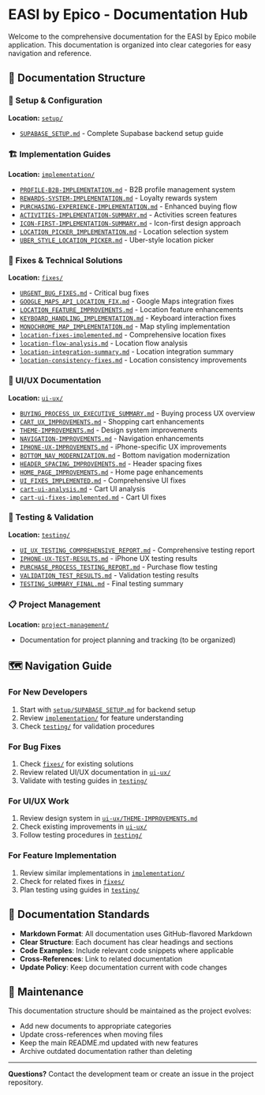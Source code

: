 # EASI by Epico - Documentation Hub

Welcome to the comprehensive documentation for the EASI by Epico mobile application. This documentation is organized into clear categories for easy navigation and reference.

## 📁 Documentation Structure

### 🔧 Setup & Configuration
**Location:** [`setup/`](setup/)
- [`SUPABASE_SETUP.md`](setup/SUPABASE_SETUP.md) - Complete Supabase backend setup guide

### 🏗 Implementation Guides
**Location:** [`implementation/`](implementation/)
- [`PROFILE-B2B-IMPLEMENTATION.md`](implementation/PROFILE-B2B-IMPLEMENTATION.md) - B2B profile management system
- [`REWARDS-SYSTEM-IMPLEMENTATION.md`](implementation/REWARDS-SYSTEM-IMPLEMENTATION.md) - Loyalty rewards system
- [`PURCHASING-EXPERIENCE-IMPLEMENTATION.md`](implementation/PURCHASING-EXPERIENCE-IMPLEMENTATION.md) - Enhanced buying flow
- [`ACTIVITIES-IMPLEMENTATION-SUMMARY.md`](implementation/ACTIVITIES-IMPLEMENTATION-SUMMARY.md) - Activities screen features
- [`ICON-FIRST-IMPLEMENTATION-SUMMARY.md`](implementation/ICON-FIRST-IMPLEMENTATION-SUMMARY.md) - Icon-first design approach
- [`LOCATION_PICKER_IMPLEMENTATION.md`](implementation/LOCATION_PICKER_IMPLEMENTATION.md) - Location selection system
- [`UBER_STYLE_LOCATION_PICKER.md`](implementation/UBER_STYLE_LOCATION_PICKER.md) - Uber-style location picker

### 🐛 Fixes & Technical Solutions
**Location:** [`fixes/`](fixes/)
- [`URGENT_BUG_FIXES.md`](fixes/URGENT_BUG_FIXES.md) - Critical bug fixes
- [`GOOGLE_MAPS_API_LOCATION_FIX.md`](fixes/GOOGLE_MAPS_API_LOCATION_FIX.md) - Google Maps integration fixes
- [`LOCATION_FEATURE_IMPROVEMENTS.md`](fixes/LOCATION_FEATURE_IMPROVEMENTS.md) - Location feature enhancements
- [`KEYBOARD_HANDLING_IMPLEMENTATION.md`](fixes/KEYBOARD_HANDLING_IMPLEMENTATION.md) - Keyboard interaction fixes
- [`MONOCHROME_MAP_IMPLEMENTATION.md`](fixes/MONOCHROME_MAP_IMPLEMENTATION.md) - Map styling implementation
- [`location-fixes-implemented.md`](fixes/location-fixes-implemented.md) - Comprehensive location fixes
- [`location-flow-analysis.md`](fixes/location-flow-analysis.md) - Location flow analysis
- [`location-integration-summary.md`](fixes/location-integration-summary.md) - Location integration summary
- [`location-consistency-fixes.md`](fixes/location-consistency-fixes.md) - Location consistency improvements

### 🎨 UI/UX Documentation
**Location:** [`ui-ux/`](ui-ux/)
- [`BUYING_PROCESS_UX_EXECUTIVE_SUMMARY.md`](ui-ux/BUYING_PROCESS_UX_EXECUTIVE_SUMMARY.md) - Buying process UX overview
- [`CART_UX_IMPROVEMENTS.md`](ui-ux/CART_UX_IMPROVEMENTS.md) - Shopping cart enhancements
- [`THEME-IMPROVEMENTS.md`](ui-ux/THEME-IMPROVEMENTS.md) - Design system improvements
- [`NAVIGATION-IMPROVEMENTS.md`](ui-ux/NAVIGATION-IMPROVEMENTS.md) - Navigation enhancements
- [`IPHONE-UX-IMPROVEMENTS.md`](ui-ux/IPHONE-UX-IMPROVEMENTS.md) - iPhone-specific UX improvements
- [`BOTTOM_NAV_MODERNIZATION.md`](ui-ux/BOTTOM_NAV_MODERNIZATION.md) - Bottom navigation modernization
- [`HEADER_SPACING_IMPROVEMENTS.md`](ui-ux/HEADER_SPACING_IMPROVEMENTS.md) - Header spacing fixes
- [`HOME_PAGE_IMPROVEMENTS.md`](ui-ux/HOME_PAGE_IMPROVEMENTS.md) - Home page enhancements
- [`UI_FIXES_IMPLEMENTED.md`](ui-ux/UI_FIXES_IMPLEMENTED.md) - Comprehensive UI fixes
- [`cart-ui-analysis.md`](ui-ux/cart-ui-analysis.md) - Cart UI analysis
- [`cart-ui-fixes-implemented.md`](ui-ux/cart-ui-fixes-implemented.md) - Cart UI fixes

### 🧪 Testing & Validation
**Location:** [`testing/`](testing/)
- [`UI_UX_TESTING_COMPREHENSIVE_REPORT.md`](testing/UI_UX_TESTING_COMPREHENSIVE_REPORT.md) - Comprehensive testing report
- [`IPHONE-UX-TEST-RESULTS.md`](testing/IPHONE-UX-TEST-RESULTS.md) - iPhone UX testing results
- [`PURCHASE_PROCESS_TESTING_REPORT.md`](testing/PURCHASE_PROCESS_TESTING_REPORT.md) - Purchase flow testing
- [`VALIDATION_TEST_RESULTS.md`](testing/VALIDATION_TEST_RESULTS.md) - Validation testing results
- [`TESTING_SUMMARY_FINAL.md`](testing/TESTING_SUMMARY_FINAL.md) - Final testing summary

### 📋 Project Management
**Location:** [`project-management/`](project-management/)
- Documentation for project planning and tracking (to be organized)

## 🗺 Navigation Guide

### For New Developers
1. Start with [`setup/SUPABASE_SETUP.md`](setup/SUPABASE_SETUP.md) for backend setup
2. Review [`implementation/`](implementation/) for feature understanding
3. Check [`testing/`](testing/) for validation procedures

### For Bug Fixes
1. Check [`fixes/`](fixes/) for existing solutions
2. Review related UI/UX documentation in [`ui-ux/`](ui-ux/)
3. Validate with testing guides in [`testing/`](testing/)

### For UI/UX Work
1. Review design system in [`ui-ux/THEME-IMPROVEMENTS.md`](ui-ux/THEME-IMPROVEMENTS.md)
2. Check existing improvements in [`ui-ux/`](ui-ux/)
3. Follow testing procedures in [`testing/`](testing/)

### For Feature Implementation
1. Review similar implementations in [`implementation/`](implementation/)
2. Check for related fixes in [`fixes/`](fixes/)
3. Plan testing using guides in [`testing/`](testing/)

## 📝 Documentation Standards

- **Markdown Format**: All documentation uses GitHub-flavored Markdown
- **Clear Structure**: Each document has clear headings and sections
- **Code Examples**: Include relevant code snippets where applicable
- **Cross-References**: Link to related documentation
- **Update Policy**: Keep documentation current with code changes

## 🔄 Maintenance

This documentation structure should be maintained as the project evolves:
- Add new documents to appropriate categories
- Update cross-references when moving files
- Keep the main README.md updated with new features
- Archive outdated documentation rather than deleting

---

**Questions?** Contact the development team or create an issue in the project repository.